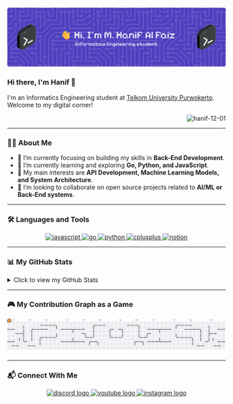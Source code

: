 <p align="center">
  <img src="https://raw.githubusercontent.com/hanif-12-01/hanif-12-01/main/github-header-banner.png" alt="Header Banner"/>
</p>

### Hi there, I'm Hanif 👋

<p align="left">
  I'm an Informatics Engineering student at <a href="https://ittelkom-pwt.ac.id/">Telkom University Purwokerto</a>.
  <br>
  Welcome to my digital corner!
</p>

<p align="right"> 
  <img src="https://komarev.com/ghpvc/?username=hanif-12-01&label=Profile%20views&color=0e75b6&style=flat" alt="hanif-12-01" /> 
</p>

---

### 👨‍💻 About Me

- 🔭 I’m currently focusing on building my skills in **Back-End Development**.
- 🌱 I’m currently learning and exploring **Go, Python, and JavaScript**.
- 🧠 My main interests are **API Development, Machine Learning Models, and System Architecture**.
- 👯 I’m looking to collaborate on open source projects related to **AI/ML or Back-End systems**.

---

### 🛠️ Languages and Tools

<p align="center">
  <a href="https://developer.mozilla.org/en-US/docs/Web/JavaScript" target="_blank" rel="noreferrer"> 
    <img src="https://cdn.jsdelivr.net/gh/devicons/devicon/icons/javascript/javascript-original.svg" alt="javascript" width="40" height="40"/> 
  </a>
  <a href="https://go.dev" target="_blank" rel="noreferrer"> 
    <img src="https://cdn.jsdelivr.net/gh/devicons/devicon/icons/go/go-original.svg" alt="go" width="40" height="40"/> 
  </a>
  <a href="https://www.python.org" target="_blank" rel="noreferrer"> 
    <img src="https://cdn.jsdelivr.net/gh/devicons/devicon/icons/python/python-original.svg" alt="python" width="40" height="40"/> 
  </a>
  <a href="https://www.cplusplus.com/" target="_blank" rel="noreferrer"> 
    <img src="https://cdn.jsdelivr.net/gh/devicons/devicon/icons/cplusplus/cplusplus-original.svg" alt="cplusplus" width="40" height="40"/> 
  </a>
  <a href="https://www.notion.so/" target="_blank" rel="noreferrer"> 
    <img src="https://cdn.jsdelivr.net/gh/devicons/devicon/icons/notion/notion-original.svg" alt="notion" width="40" height="40"/> 
  </a>
</p>

---

### 📊 My GitHub Stats

<details>
  <summary>Click to view my GitHub Stats</summary>
  <br>
  <p align="center">
    <img src="https://github-readme-stats.vercel.app/api?username=hanif-12-01&hide_title=false&hide_rank=false&show_icons=true&include_all_commits=true&count_private=true&disable_animations=false&theme=dracula&locale=en&hide_border=false" height="150" alt="stats graph" />
    <img src="https://github-readme-stats.vercel.app/api/top-langs?username=hanif-12-01&locale=en&hide_title=false&layout=compact&card_width=320&langs_count=5&theme=dracula&hide_border=false" height="150" alt="languages graph" />
    <img src="https://streak-stats.demolab.com?user=hanif-12-01&locale=en&mode=daily&theme=dracula&hide_border=false&border_radius=5" height="150" alt="streak graph" />
    <br>
    <img src="https://github-profile-trophy.vercel.app?username=hanif-12-01&theme=dracula&column=-1&row=1&margin-w=8&margin-h=8&no-bg=false&no-frame=false" height="150" alt="trophy graph" />
  </p>
  <p align="center">
    <img src="https://github-readme-activity-graph.vercel.app/graph?username=hanif-12-01&radius=16&theme=react&area=true" height="300" alt="activity-graph graph" />
  </p>
</details>

---

### 🎮 My Contribution Graph as a Game

<p align="center">
  <picture>
    <source media="(prefers-color-scheme: dark)" srcset="https://raw.githubusercontent.com/hanif-12-01/hanif-12-01/output/pacman-contribution-graph-dark.svg">
    <source media="(prefers-color-scheme: light)" srcset="https://raw.githubusercontent.com/hanif-12-01/hanif-12-01/output/pacman-contribution-graph.svg">
    <img alt="pacman contribution graph" src="https://raw.githubusercontent.com/hanif-12-01/hanif-12-01/output/pacman-contribution-graph.svg">
  </picture>
</p>

---

### 📬 Connect With Me

<p align="center">
  <a href="https://discord.com/users/nippp9742" target="_blank">
    <img src="https://raw.githubusercontent.com/maurodesouza/profile-readme-generator/master/src/assets/icons/social/discord/default.svg" width="52" height="40" alt="discord logo" />
  </a>
  <a href="https://www.youtube.com/@zackkun3164" target="_blank">
    <img src="https://raw.githubusercontent.com/maurodesouza/profile-readme-generator/master/src/assets/icons/social/youtube/default.svg" width="52" height="40" alt="youtube logo" />
  </a>
  <a href="https://www.instagram.com/a.nippp__05/" target="_blank">
    <img src="https://raw.githubusercontent.com/maurodesouza/profile-readme-generator/master/src/assets/icons/social/instagram/default.svg" width="52" height="40" alt="instagram logo" />
  </a>
</p>
